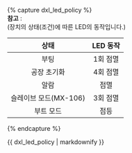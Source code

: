 {% capture dxl_led_policy %}  
**참고** :  
(장치의 상태(조건)에 따른 LED의 동작입니다.)

| 상태                  | LED 동작      |
|:---------------------:|:-------------:|
| 부팅                  | 1회 점멸      |
| 공장 초기화           | 4회 점멸      |
| 알람                  | 점멸          |
| 슬레이브 모드(MX-106) | 3회 점멸      |
| 부트 모드             | 점등          |

{% endcapture %}
<div class="notice">{{ dxl_led_policy | markdownify }}</div>
